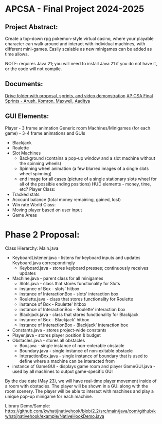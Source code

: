 # APCSA - Final Project 2024-2025

## Project Abstract: 

Create a top-down rpg pokemon-style virtual casino, where your playable character can walk around and interact with individual machines, with different mini-games. Easily scalable as new minigames can be added as time allows.

NOTE: requires Java 21; you will need to install Java 21 if you do not have it, or the code will not compile. 

## Documents: 
[Drive folder with proposal, sprints, and video demonstration](https://drive.google.com/drive/u/4/folders/1tXOxHwtzwmyM3owkFnTSu2gdqgTAo-Gv)
[AP CSA Final Sprints - Arush, Komron, Maxwell, Aaditya](https://docs.google.com/spreadsheets/d/19JoTXzAoMQJRPFE5i3C_DQpquk25m3sQzjOXDzMlXcg/edit?gid=0#gid=0)

## GUI Elements:
Player - 3 frame animation
Generic room
Machines/Minigames (for each game) - 3-4 frame animations and GUIs
 - Blackjack
 - Roulette
 - Slot Machines
     - Background (contains a pop-up window and a slot machine without the spinning wheels)
     - Spinning wheel animation (a few blurred images of a single slots wheel spinning)
     - end image for all cases (picture of a single stationary slots wheel for all of the possible ending positions)
HUD elements - money, time, etc?
Player Class:
 - Tracked stats
 - Account balance (total money remaining, gained, lost)
 - Win rate 
World Class:
 - Moving player based on user input
 - Game Areas

# Phase 2 Proposal: 
Class Hierarchy: 
Main.java
 - KeyboardListener.java - listens for keyboard inputs and updates Keyboard.java correspondingly
   - Keyboard.java - stores keyboard presses; continuously receives updates
 - Machine.java - parent class for all minigames
   - Slots.java - class that stores functionality for Slots
    - instance of Box - slots' hitbox
    - instance of InteractionBox - slots' interaction box
   - Roulette.java - class that stores functionality for Roulette
    - instance of Box - Roulette' hitbox
    - instance of InteractionBox - Roulette' interaction box
   - Blackjack.java - class that stores functionality for Blackjack
    - instance of Box - Blackjack' hitbox
    - instance of InteractionBox - Blackjack' interaction box
- Constants.java - stores project-wide constants
- Player.java - stores player position & budget
- Obstacles.java - stores all obstacles
  - Box.java - single instance of non-enterable obstacle
  - Boundary.java - single instance of non-exitable obstacle
  - InteractionBox.java - single instance of boundary that is used to define where a machine can be interacted from
- instance of GameGUI - displays game room and player
GameGUI.java - used by all machines to output game-specific GUI


By the due date (May 23), we will have real-time player movement inside of a room with obstacles. The player will be shown in a GUI along with the room scenery. The player will be able to interact with machines and play a unique pop-up minigame for each machine. 


Library Demo/Sample: https://github.com/kwhat/jnativehook/blob/2.2/src/main/java/com/github/kwhat/jnativehook/example/NativeHookDemo.java 
